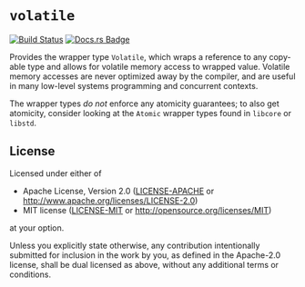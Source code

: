 # `volatile`

[![Build Status](https://github.com/rust-osdev/volatile/workflows/Build/badge.svg)](https://github.com/rust-osdev/volatile/actions?query=workflow%3ABuild) [![Docs.rs Badge](https://docs.rs/volatile/badge.svg)](https://docs.rs/volatile/)

Provides the wrapper type `Volatile`, which wraps a reference to any copy-able type and allows  for volatile memory access to wrapped value. Volatile memory accesses are never optimized away  by the compiler, and are useful in many low-level systems programming and concurrent contexts.

The wrapper types *do not* enforce any atomicity guarantees; to also get atomicity, consider looking at the `Atomic` wrapper types found in `libcore` or `libstd`.

## License

Licensed under either of

- Apache License, Version 2.0 ([LICENSE-APACHE](LICENSE-APACHE) or
  http://www.apache.org/licenses/LICENSE-2.0)
- MIT license ([LICENSE-MIT](LICENSE-MIT) or http://opensource.org/licenses/MIT)

at your option.

Unless you explicitly state otherwise, any contribution intentionally submitted for inclusion in the work by you, as defined in the Apache-2.0 license, shall be dual licensed as above, without any additional terms or conditions.
